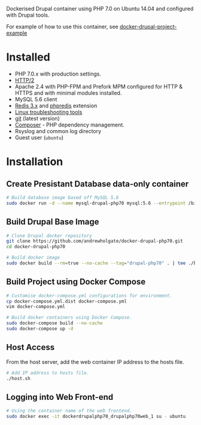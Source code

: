 Dockerised Drupal container using PHP 7.0 on Ubuntu 14.04 and configured with Drupal tools.

For example of how to use this container, see [docker-drupal-project-example](https://github.com/andrewholgate/docker-drupal-project-example)

# Installed

- PHP 7.0.x with production settings.
- [HTTP/2](https://en.wikipedia.org/wiki/HTTP/2)
- Apache 2.4 with PHP-FPM and Prefork MPM configured for HTTP & HTTPS and with minimal modules installed.
- MySQL 5.6 client
- [Redis 3.x](http://redis.io/) and [phpredis](https://github.com/phpredis/phpredis) extension
- [Linux troubleshooting tools](http://www.linuxjournal.com/magazine/hack-and-linux-troubleshooting-part-i-high-load)
- [git](http://git-scm.com/) (latest version)
- [Composer](https://getcomposer.org/) - PHP dependency management.
- Rsyslog and common log directory
- Guest user (`ubuntu`)

# Installation

## Create Presistant Database data-only container

```bash
# Build database image based off MySQL 5.6
sudo docker run -d --name mysql-drupal-php70 mysql:5.6 --entrypoint /bin/echo MySQL data-only container for Drupal PHP 7.0 MySQL
```

## Build Drupal Base Image

```bash
# Clone Drupal docker repository
git clone https://github.com/andrewholgate/docker-drupal-php70.git
cd docker-drupal-php70

# Build docker image
sudo docker build --rm=true --no-cache --tag="drupal-php70" . | tee ./build.log
```

## Build Project using Docker Compose

```bash
# Customise docker-compose.yml configurations for environment.
cp docker-compose.yml.dist docker-compose.yml
vim docker-compose.yml

# Build docker containers using Docker Compose.
sudo docker-compose build --no-cache
sudo docker-compose up -d
```

## Host Access

From the host server, add the web container IP address to the hosts file.

```bash
# Add IP address to hosts file.
./host.sh
```

## Logging into Web Front-end

```bash
# Using the container name of the web frontend.
sudo docker exec -it dockerdrupalphp70_drupalphp70web_1 su - ubuntu
```

